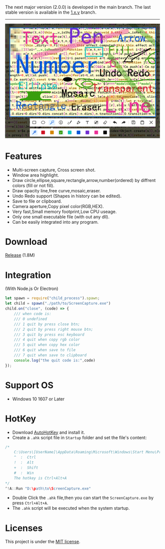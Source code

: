 The next major version (2.0.0) is developed in the main branch.
The last stable version is available in the [1.x.y](https://github.com/xland/ScreenCapture/tree/1-x-y) branch.

---

![](./Doc/banner.png)


# Features

- Multi-screen capture, Cross screen shot.
- Window area highlight.
- Draw circle,ellipse,square,rectangle,arrow,number(ordered) by diffrent colors (fill or not fill).
- Draw opacity line,free curve,mosaic,eraser.
- Undo Redo support (Shapes in history can be edited).
- Save to file or clipboard.
- Camera aperture,Copy pixel color(RGB,HEX).
- Very fast,Small memory footprint,Low CPU useage.
- Only one small executable file (with out any dll).
- Can be easily integrated into any program.

# Download

[Release](https://github.com/xland/ScreenCapture/releases/) (1.8M)

# Integration

(With Node.js Or Electron)

```js
let spawn = require("child_process").spawn;
let child = spawn("./path/to/ScreenCapture.exe")
child.on("close", (code) => {
    /// when code is:
    /// 0 undefined
    /// 1 quit by press close btn;
    /// 2 quit by press right mouse btn;
    /// 3 quit by press esc keyboard
    /// 4 quit when copy rgb color
    /// 5 quit when copy hex color
    /// 6 quit when save to file
    /// 7 quit when save to clipboard
    console.log("the quit code is:",code)
});
```

# Support OS

- Windows 10 1607 or Later

# HotKey

- Download [AutoHotKey](https://www.autohotkey.com/) and install it.
- Create a `.ahk` script file in `Startup` folder and set the file's content:
```c
/*
    C:\Users\[UserName]\AppData\Roaming\Microsoft\Windows\Start Menu\Programs\Startup\ScreenCapture.ahk
    ^  :  Ctrl
    !  :  Alt
    +  :  Shift
    #  :  Win
    The hotkey is Ctrl+Alt+A 
*/
^!A::Run "D:\path\to\ScreenCapture.exe"
```
- Double Click the `.ahk` file,then you can start the `ScreenCapture.exe` by press `Ctrl+Alt+A`.
- The `.ahk` script will be executed when the system startup.

# Licenses

This project is under the [MIT license](./licence).

